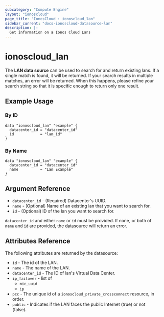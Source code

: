 ```yaml
---
subcategory: "Compute Engine"
layout: "ionoscloud"
page_title: "IonosCloud : ionoscloud_lan"
sidebar_current: "docs-ionoscloud-datasource-lan"
description: |-
  Get information on a Ionos Cloud Lans
---
```


# ionoscloud\_lan

The **LAN data source** can be used to search for and return existing lans.
If a single match is found, it will be returned. If your search results in multiple matches, an error will be returned.
When this happens, please refine your search string so that it is specific enough to return only one result.

## Example Usage

### By ID
```hcl
data "ionoscloud_lan" "example" {
  datacenter_id = "datacenter_id"
  id			= "lan_id"
}
```

### By Name
```hcl
data "ionoscloud_lan" "example" {
  datacenter_id = "datacenter_id"
  name			= "Lan Example"
}
```

## Argument Reference

* `datacenter_id` - (Required) Datacenter's UUID.
* `name` - (Optional) Name of an existing lan that you want to search for.
* `id` - (Optional) ID of the lan you want to search for.

`datacenter_id` and either `name` or `id` must be provided. If none, or both of `name` and `id` are provided, the datasource will return an error.

## Attributes Reference

The following attributes are returned by the datasource:

* `id` - The id of the LAN.
* `name` - The name of the LAN.
* `datacenter_id` - The ID of lan's Virtual Data Center.
* `ip_failover` - list of
    * `nic_uuid`
    * `ip`
* `pcc` - The unique id of a `ionoscloud_private_crossconnect` resource, in order.
* `public` - Indicates if the LAN faces the public Internet (true) or not (false).
